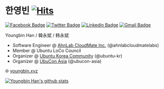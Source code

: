 # 한영빈  [![Hits](https://hits.seeyoufarm.com/api/count/incr/badge.svg?url=https%3A%2F%2Fgithub.com%2Fsukso96100)](https://hits.seeyoufarm.com)

[![Facebook Badge](https://img.shields.io/badge/-Facebook-1877f2?style=flat-square&logo=facebook&logoColor=white&link=https://www.facebook.com/hanyoungbin/)](https://www.facebook.com/hanyoungbin/)
[![Twitter Badge](https://img.shields.io/badge/-Twitter-1877f2?style=flat-square&logo=twitter&logoColor=white&link=https://twitter.com/sukso96100/)](https://twitter.com/sukso96100/)
[![Linkedin Badge](https://img.shields.io/badge/-LinkedIn-blue?style=flat-square&logo=Linkedin&logoColor=white&link=https://www.linkedin.com/in/youngbin-han/)](https://www.linkedin.com/in/youngbin-han/)
[![Gmail Badge](https://img.shields.io/badge/-Gmail-d14836?style=flat-square&logo=Gmail&logoColor=white&link=mailto:sukso96100@gmail.com)](mailto:sukso96100@gmail.com)

Youngbin Han / 韓永斌 / 韩永斌

- Software Engineer @ [AhnLab CloudMate Inc.](https://ahnlabcloudmate.com) (@ahnlabcloudmatelabs)
- Member @ Ubuntu LoCo Council
- Organizer @ [Ubuntu Korea Community](https://ubuntu-kr.org) (@ubuntu-kr)
- Organizer @ [UbuCon Asia](https://ubucon.asia) (@ubucon-asia)

🌐  [youngbin.xyz](https://youngbin.xyz)

[![Youngbin Han's github stats](https://github-readme-stats.vercel.app/api?username=sukso96100)](https://github.com/anuraghazra/github-readme-stats)

